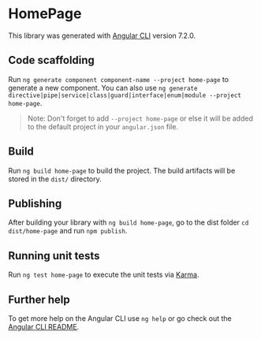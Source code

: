 # HomePage

This library was generated with [Angular CLI](https://github.com/angular/angular-cli) version 7.2.0.

## Code scaffolding

Run `ng generate component component-name --project home-page` to generate a new component. You can also use `ng generate directive|pipe|service|class|guard|interface|enum|module --project home-page`.

> Note: Don't forget to add `--project home-page` or else it will be added to the default project in your `angular.json` file.

## Build

Run `ng build home-page` to build the project. The build artifacts will be stored in the `dist/` directory.

## Publishing

After building your library with `ng build home-page`, go to the dist folder `cd dist/home-page` and run `npm publish`.

## Running unit tests

Run `ng test home-page` to execute the unit tests via [Karma](https://karma-runner.github.io).

## Further help

To get more help on the Angular CLI use `ng help` or go check out the [Angular CLI README](https://github.com/angular/angular-cli/blob/master/README.md).
